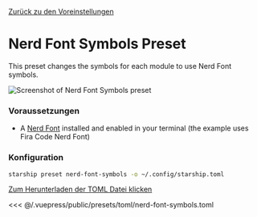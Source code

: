 [Zurück zu den Voreinstellungen](./README.md#nerd-font-symbols)

# Nerd Font Symbols Preset

This preset changes the symbols for each module to use Nerd Font symbols.

![Screenshot of Nerd Font Symbols preset](/presets/img/nerd-font-symbols.png)

### Voraussetzungen

- A [Nerd Font](https://www.nerdfonts.com/) installed and enabled in your terminal (the example uses Fira Code Nerd Font)

### Konfiguration

```sh
starship preset nerd-font-symbols -o ~/.config/starship.toml
```

[Zum Herunterladen der TOML Datei klicken](/presets/toml/nerd-font-symbols.toml)

<<< @/.vuepress/public/presets/toml/nerd-font-symbols.toml
